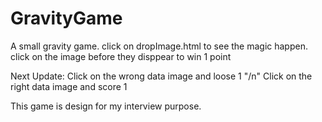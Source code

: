 # GravityGame

A small gravity game.
click on dropImage.html to see the magic happen.
click on the image before they disppear to win 1 point 

Next Update:
   Click on the wrong data image and loose 1 "/n"
   Click on the right data image and score 1
   
   
 This game is design for my interview purpose. 

 
